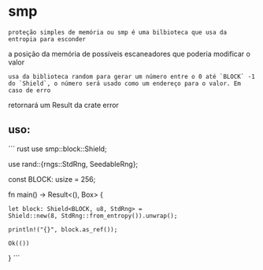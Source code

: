 # smp

	proteção simples de memória ou smp é uma bilbioteca que usa da entropia para esconder
a posição da memória de possíveis escaneadores que poderia modificar o valor

	usa da biblioteca random para gerar um número entre o 0 até `BLOCK` -1 do `Shield`, o número será usado como um endereço para o valor. Em caso de erro
retornará um Result da crate error

## uso:

´´´ rust
use smp::block::Shield;

use rand::{rngs::StdRng, SeedableRng};

const BLOCK: usize = 256;

fn main() -> Result<(), Box<dyn std::error::Error>> {

	let block: Shield<BLOCK, u8, StdRng> = 
	Shield::new(8, StdRng::from_entropy()).unwrap();
	
	println!("{}", block.as_ref());
	
	Ok(())   
}
´´´



